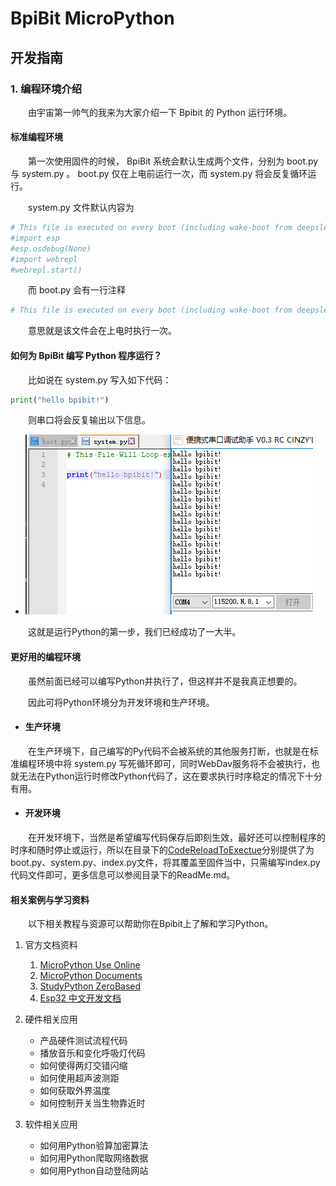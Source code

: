 # **BpiBit MicroPython**

## **开发指南**

### 1. 编程环境介绍

&emsp;&emsp;由宇宙第一帅气的我来为大家介绍一下 Bpibit 的 Python 运行环境。

#### 标准编程环境

&emsp;&emsp;第一次使用固件的时候， BpiBit 系统会默认生成两个文件，分别为 boot.py 与 system.py 。 boot.py 仅在上电前运行一次，而 system.py 将会反复循环运行。

&emsp;&emsp;system.py 文件默认内容为 
```python 
# This file is executed on every boot (including wake-boot from deepsleep)
#import esp
#esp.osdebug(None)
#import webrepl
#webrepl.start()
```
&emsp;&emsp;而 boot.py 会有一行注释 
``` python
# This file is executed on every boot (including wake-boot from deepsleep)
```
&emsp;&emsp;意思就是该文件会在上电时执行一次。

#### 如何为 BpiBit 编写 Python 程序运行？

&emsp;&emsp;比如说在 system.py 写入如下代码：

```python
print("hello bpibit!")
```

&emsp;&emsp;则串口将会反复输出以下信息。

- ![HelloBpibit](ReadMe/HelloBpibit.png)

&emsp;&emsp;这就是运行Python的第一步，我们已经成功了一大半。

#### 更好用的编程环境

&emsp;&emsp;虽然前面已经可以编写Python并执行了，但这样并不是我真正想要的。

&emsp;&emsp;因此可将Python环境分为开发环境和生产环境。

- #### 生产环境

&emsp;&emsp;在生产环境下，自己编写的Py代码不会被系统的其他服务打断，也就是在标准编程环境中将 system.py 写死循环即可，同时WebDav服务将不会被执行，也就无法在Python运行时修改Python代码了，这在要求执行时序稳定的情况下十分有用。

- #### 开发环境

&emsp;&emsp;在开发环境下，当然是希望编写代码保存后即刻生效，最好还可以控制程序的时序和随时停止或运行，所以在目录下的[CodeReloadToExectue](CodeReloadToExectue)分别提供了为boot.py、system.py、index.py文件，将其覆盖至固件当中，只需编写index.py代码文件即可，更多信息可以参阅目录下的ReadMe.md。

#### 相关案例与学习资料

&emsp;&emsp;以下相关教程与资源可以帮助你在Bpibit上了解和学习Python。

1. 官方文档资料

   1. [MicroPython Use Online](http://www.micropython.org/unicorn)
   2. [MicroPython Documents](http://docs.micropython.org/en/latest/esp8266/)
   3. [StudyPython ZeroBased](http://www.runoob.com/python/python-intro.html)
   4. [Esp32 中文开发文档](https://docs.singtown.com/micropython/zh/latest/esp32/index.html)

2. 硬件相关应用

   - 产品硬件测试流程代码
   - 播放音乐和变化呼吸灯代码
   - 如何使得两灯交错闪缩
   - 如何使用超声波测距
   - 如何获取外界温度
   - 如何控制开关当生物靠近时

3. 软件相关应用

   - 如何用Python验算加密算法
   - 如何用Python爬取网络数据
   - 如何用Python自动登陆网站
   